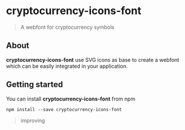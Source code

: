 # cryptocurrency-icons-font
> A webfont for cryptocurrency symbols

## About
**cryptocurrency-icons-font** use SVG icons as base to create a webfont which can be easily integrated in your application.

## Getting started
You can install **cryptocurrency-icons-font** from npm

```
npm install --save cryptocurrency-icons-font
```

> improving
